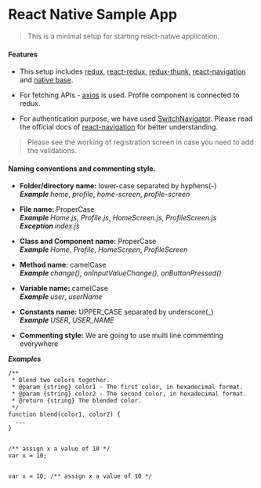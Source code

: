 <h1>
  <a id="React_Native_Sample_App_0"></a>React Native Sample App</h1>
<blockquote>
  <p>This is a minimal setup for starting react-native application.</p>
</blockquote>
<h4>
  <a id="Features_4"></a>Features</h4>
<ul>
  <li>
    <p>This setup includes
      <a href="https://redux.js.org/basics">redux</a>,
      <a href="https://redux.js.org/basics">react-redux</a>,
      <a href="https://github.com/reduxjs/redux-thunk">redux-thunk</a>,
      <a href="https://reactnavigation.org/docs/en/getting-started.html">react-navigation</a> and
      <a href="http://docs.nativebase.io/Components.html#Components">native base</a>.</p>
  </li>
  <li>
    <p>For fetching APIs -
      <a href="https://github.com/axios/axios">axios</a> is used. Profile component is connected to redux.</p>
  </li>
  <li>
    <p>For authentication purpose, we have used
      <a href="https://reactnavigation.org/docs/en/auth-flow.html">SwitchNavigator</a>. Please read the official docs of
      <a href="https://reactnavigation.org/docs/en/getting-started.html">react-navigation</a> for better understanding.</p>
  </li>
</ul>
<blockquote>
  <p>Please see the working of registration screen in case you need to add the validations.</p>
</blockquote>
<h4>
  <a id="Naming_conventions_and_commenting_style_13"></a>Naming conventions and commenting style.</h4>
<ul>
  <li>
    <p>
      <strong>Folder/directory name:</strong> lower-case separated by hyphens(-)
      <br>
      <strong>
        <em>Example</em>
      </strong>
      <em>home</em>,
      <em>profile</em>,
      <em>home-screen</em>,
      <em>profile-screen</em>
    </p>
  </li>
  <li>
    <p>
      <strong>File name:</strong> ProperCase
      <br>
      <strong>
        <em>Example</em>
      </strong>
      <em>Home.js</em>,
      <em>Profile.js</em>,
      <em>HomeScreen.js</em>,
      <em>ProfileScreen.js</em>
      <br>
      <strong>
        <em>Exception</em>
      </strong>
      <em>index.js</em>
    </p>
  </li>
  <li>
    <p>
      <strong>Class and Component name:</strong> ProperCase
      <br>
      <strong>
        <em>Example</em>
      </strong>
      <em>Home</em>,
      <em>Profile</em>,
      <em>HomeScreen</em>,
      <em>ProfileScreen</em>
    </p>
  </li>
  <li>
    <p>
      <strong>Method name:</strong> camelCase
      <br>
      <strong>
        <em>Example</em>
      </strong>
      <em>change()</em>,
      <em>onInputValueChange()</em>,
      <em>onButtonPressed()</em>
    </p>
  </li>
  <li>
    <p>
      <strong>Variable name:</strong> camelCase
      <br>
      <strong>
        <em>Example</em>
      </strong>
      <em>user</em>,
      <em>userName</em>
    </p>
  </li>
  <li>
    <p>
      <strong>Constants name:</strong> UPPER_CASE separated by underscore(_)
      <br>
      <strong>
        <em>Example</em>
      </strong>
      <em>USER</em>,
      <em>USER_NAME</em>
    </p>
  </li>
  <li>
    <p>
      <strong>Commenting style:</strong> We are going to use multi line commenting everywhere</p>
  </li>
</ul>
<p>
  <strong>
    <em>Examples</em>
  </strong>
</p>
<pre><code>/**
 * Blend two colors together.
 * @param {string} color1 - The first color, in hexadecimal format.
 * @param {string} color2 - The second color, in hexadecimal format.
 * @return {string} The blended color.
 */
function blend(color1, color2) { 
  ...
}
<br />
/** assign x a value of 10 */
var x = 10;
<br />
var x = 10; /** assign x a value of 10 */
</code></pre>